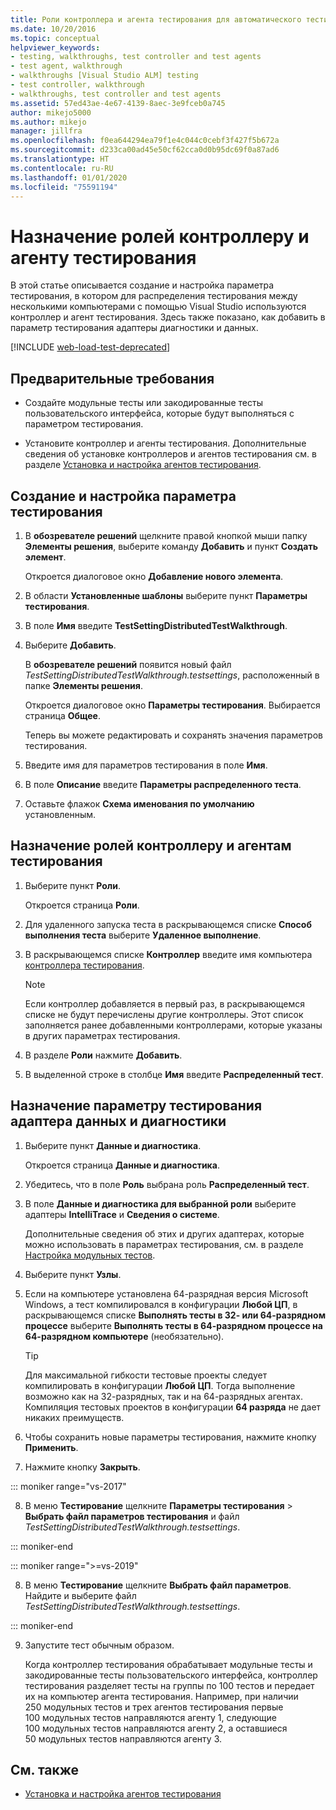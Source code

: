 ```yaml
---
title: Роли контроллера и агента тестирования для автоматического тестирования
ms.date: 10/20/2016
ms.topic: conceptual
helpviewer_keywords:
- testing, walkthroughs, test controller and test agents
- test agent, walkthrough
- walkthroughs [Visual Studio ALM] testing
- test controller, walkthrough
- walkthroughs, test controller and test agents
ms.assetid: 57ed43ae-4e67-4139-8aec-3e9fceb0a745
author: mikejo5000
ms.author: mikejo
manager: jillfra
ms.openlocfilehash: f0ea644294ea79f1e4c044c0cebf3f427f5b672a
ms.sourcegitcommit: d233ca00ad45e50cf62cca0d0b95dc69f0a87ad6
ms.translationtype: HT
ms.contentlocale: ru-RU
ms.lasthandoff: 01/01/2020
ms.locfileid: "75591194"
---
```

# <a name="assign-roles-to-a-test-controller-and-test-agent"></a>Назначение ролей контроллеру и агенту тестирования

В этой статье описывается создание и настройка параметра тестирования, в котором для распределения тестирования между несколькими компьютерами с помощью Visual Studio используются контроллер и агент тестирования. Здесь также показано, как добавить в параметр тестирования адаптеры диагностики и данных.

[!INCLUDE [web-load-test-deprecated](includes/web-load-test-deprecated.md)]

## <a name="prerequisites"></a>Предварительные требования

- Создайте модульные тесты или закодированные тесты пользовательского интерфейса, которые будут выполняться с параметром тестирования.

- Установите контроллер и агенты тестирования. Дополнительные сведения об установке контроллеров и агентов тестирования см. в разделе [Установка и настройка агентов тестирования](../test/lab-management/install-configure-test-agents.md).

## <a name="to-create-and-configure-a-test-setting"></a>Создание и настройка параметра тестирования

1. В **обозревателе решений** щелкните правой кнопкой мыши папку **Элементы решения**, выберите команду **Добавить** и пункт **Создать элемент**.

     Откроется диалоговое окно **Добавление нового элемента**.

2. В области **Установленные шаблоны** выберите пункт **Параметры тестирования**.

3. В поле **Имя** введите **TestSettingDistributedTestWalkthrough**.

4. Выберите **Добавить**.

     В **обозревателе решений** появится новый файл *TestSettingDistributedTestWalkthrough.testsettings*, расположенный в папке **Элементы решения**.

     Откроется диалоговое окно **Параметры тестирования**. Выбирается страница **Общее**.

     Теперь вы можете редактировать и сохранять значения параметров тестирования.

5. Введите имя для параметров тестирования в поле **Имя**.

6. В поле **Описание** введите **Параметры распределенного теста**.

7. Оставьте флажок **Схема именования по умолчанию** установленным.

## <a name="to-assign-roles-to-a-test-controller-and-test-agents"></a>Назначение ролей контроллеру и агентам тестирования

1. Выберите пункт **Роли**.

     Откроется страница **Роли**.

2. Для удаленного запуска теста в раскрывающемся списке **Способ выполнения теста** выберите **Удаленное выполнение**.

3. В раскрывающемся списке **Контроллер** введите имя компьютера [контроллера тестирования](../test/lab-management/install-configure-test-agents.md).

    > [!NOTE]
    > Если контроллер добавляется в первый раз, в раскрывающемся списке не будут перечислены другие контроллеры. Этот список заполняется ранее добавленными контроллерами, которые указаны в других параметрах тестирования.

4. В разделе **Роли** нажмите **Добавить**.

5. В выделенной строке в столбце **Имя** введите **Распределенный тест**.

## <a name="to-assign-a-diagnostic-and-data-adapter-to-your-test-setting"></a>Назначение параметру тестирования адаптера данных и диагностики

1. Выберите пункт **Данные и диагностика**.

     Откроется страница **Данные и диагностика**.

2. Убедитесь, что в поле **Роль** выбрана роль **Распределенный тест**.

3. В поле **Данные и диагностика для выбранной роли** выберите адаптеры **IntelliTrace** и **Сведения о системе**.

     Дополнительные сведения об этих и других адаптерах, которые можно использовать в параметрах тестирования, см. в разделе [Настройка модульных тестов](../test/configure-unit-tests-by-using-a-dot-runsettings-file.md).

4. Выберите пункт **Узлы**.

5. Если на компьютере установлена 64-разрядная версия Microsoft Windows, а тест компилировался в конфигурации **Любой ЦП**, в раскрывающемся списке **Выполнять тесты в 32- или 64-разрядном процессе** выберите **Выполнять тесты в 64-разрядном процессе на 64-разрядном компьютере** (необязательно).

    > [!TIP]
    > Для максимальной гибкости тестовые проекты следует компилировать в конфигурации **Любой ЦП**. Тогда выполнение возможно как на 32-разрядных, так и на 64-разрядных агентах. Компиляция тестовых проектов в конфигурации **64 разряда** не дает никаких преимуществ.

6. Чтобы сохранить новые параметры тестирования, нажмите кнопку **Применить**.

7. Нажмите кнопку **Закрыть**.

::: moniker range="vs-2017"

8. В меню **Тестирование** щелкните **Параметры тестирования** > **Выбрать файл параметров тестирования** и файл *TestSettingDistributedTestWalkthrough.testsettings*.

::: moniker-end

::: moniker range=">=vs-2019"

8. В меню **Тестирование** щелкните **Выбрать файл параметров**. Найдите и выберите файл *TestSettingDistributedTestWalkthrough.testsettings*.

::: moniker-end

9. Запустите тест обычным образом.

     Когда контроллер тестирования обрабатывает модульные тесты и закодированные тесты пользовательского интерфейса, контроллер тестирования разделяет тесты на группы по 100 тестов и передает их на компьютер агента тестирования. Например, при наличии 250 модульных тестов и трех агентов тестирования первые 100 модульных тестов направляются агенту 1, следующие 100 модульных тестов направляются агенту 2, а оставшиеся 50 модульных тестов направляются агенту 3.

## <a name="see-also"></a>См. также

- [Установка и настройка агентов тестирования](../test/lab-management/install-configure-test-agents.md)
